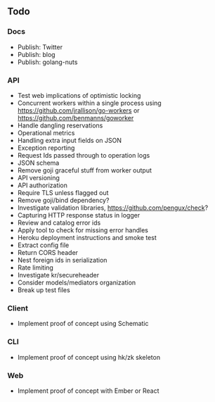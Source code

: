 ## Todo

### Docs

* Publish: Twitter
* Publish: blog
* Publish: golang-nuts

### API

* Test web implications of optimistic locking
* Concurrent workers within a single process using https://github.com/jrallison/go-workers or https://github.com/benmanns/goworker
* Handle dangling reservations
* Operational metrics
* Handling extra input fields on JSON
* Exception reporting
* Request Ids passed through to operation logs
* JSON schema
* Remove goji graceful stuff from worker output
* API versioning
* API authorization
* Require TLS unless flagged out
* Remove goji/bind dependency?
* Investigate validation libraries, https://github.com/pengux/check?
* Capturing HTTP response status in logger
* Review and catalog error ids
* Apply tool to check for missing error handles
* Heroku deployment instructions and smoke test
* Extract config file
* Return CORS header
* Nest foreign ids in serialization
* Rate limiting
* Investigate kr/secureheader
* Consider models/mediators organization
* Break up test files

### Client

* Implement proof of concept using Schematic

### CLI

* Implement proof of concept using hk/zk skeleton

### Web

* Implement proof of concept with Ember or React
